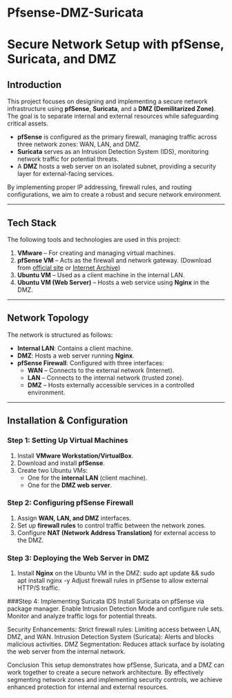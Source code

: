 # Pfsense-DMZ-Suricata
# Secure Network Setup with pfSense, Suricata, and DMZ

## Introduction
This project focuses on designing and implementing a secure network infrastructure using **pfSense**, **Suricata**, and a **DMZ (Demilitarized Zone)**. The goal is to separate internal and external resources while safeguarding critical assets. 

- **pfSense** is configured as the primary firewall, managing traffic across three network zones: WAN, LAN, and DMZ.
- **Suricata** serves as an Intrusion Detection System (IDS), monitoring network traffic for potential threats.
- A **DMZ** hosts a web server on an isolated subnet, providing a security layer for external-facing services.

By implementing proper IP addressing, firewall rules, and routing configurations, we aim to create a robust and secure network environment.

---

## Tech Stack
The following tools and technologies are used in this project:

1. **VMware** – For creating and managing virtual machines.
2. **pfSense VM** – Acts as the firewall and network gateway. (Download from [official site](https://www.pfsense.org) or [Internet Archive](https://archive.org))
3. **Ubuntu VM** – Used as a client machine in the internal LAN.
4. **Ubuntu VM (Web Server)** – Hosts a web service using **Nginx** in the DMZ.

---

## Network Topology
The network is structured as follows:

- **Internal LAN**: Contains a client machine.
- **DMZ**: Hosts a web server running **Nginx**.
- **pfSense Firewall**: Configured with three interfaces:
  - **WAN** – Connects to the external network (Internet).
  - **LAN** – Connects to the internal network (trusted zone).
  - **DMZ** – Hosts externally accessible services in a controlled environment.

---

## Installation & Configuration

### Step 1: Setting Up Virtual Machines
1. Install **VMware Workstation/VirtualBox**.
2. Download and install **pfSense**.
3. Create two Ubuntu VMs:
   - One for the **internal LAN** (client machine).
   - One for the **DMZ web server**.

### Step 2: Configuring pfSense Firewall
1. Assign **WAN, LAN, and DMZ** interfaces.
2. Set up **firewall rules** to control traffic between the network zones.
3. Configure **NAT (Network Address Translation)** for external access to the DMZ.

### Step 3: Deploying the Web Server in DMZ
1. Install **Nginx** on the Ubuntu VM in the DMZ:
   sudo apt update && sudo apt install nginx -y
Adjust firewall rules in pfSense to allow external HTTP/S traffic.

###Step 4: Implementing Suricata IDS
Install Suricata on pfSense via package manager.
Enable Intrusion Detection Mode and configure rule sets.
Monitor and analyze traffic logs for potential threats.

Security Enhancements:
Strict firewall rules: Limiting access between LAN, DMZ, and WAN.
Intrusion Detection System (Suricata): Alerts and blocks malicious activities.
DMZ Segmentation: Reduces attack surface by isolating the web server from the internal network.

Conclusion
This setup demonstrates how pfSense, Suricata, and a DMZ can work together to create a secure network architecture. By effectively segmenting network zones and implementing security controls, we achieve enhanced protection for internal and external resources.
